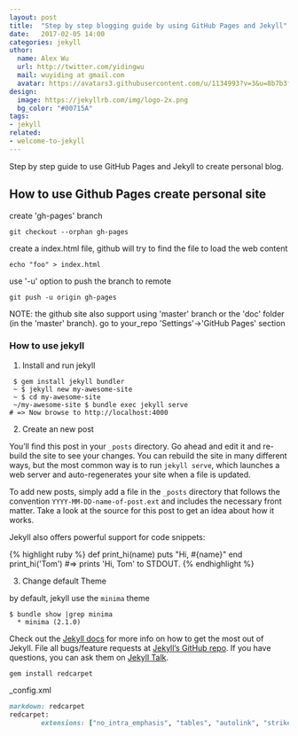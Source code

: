 ```yaml
---
layout: post
title:  "Step by step blogging guide by using GitHub Pages and Jekyll"
date:   2017-02-05 14:00
categories: jekyll 
uthor:
  name: Alex Wu 
  url: http://twitter.com/yidingwu
  mail: wuyiding at gmail.com
  avatar: https://avatars3.githubusercontent.com/u/1134993?v=3&u=8b7b3ffbf13c7228c6a5b85ef9faf065ff8a8db6&s=60
design:
  image: https://jekyllrb.com/img/logo-2x.png
  bg_color: "#00715A"
tags:
- jekyll 
related:
- welcome-to-jekyll
---
```

Step by step guide to use GitHub Pages and Jekyll to create personal blog.

## How to use Github Pages create personal site 

create 'gh-pages' branch

```
git checkout --orphan gh-pages
```

create a index.html file, github will try to find the file to load the web content

```
echo "foo" > index.html
```

use '-u' option to push the branch to remote 

```
git push -u origin gh-pages
```

NOTE: the github site also support using 'master' branch or the 'doc' folder (in the 'master' branch).
go to your_repo 'Settings'->'GitHub Pages' section

### How to use jekyll

1. Install and run jekyll 

```
 $ gem install jekyll bundler
 ~ $ jekyll new my-awesome-site
 ~ $ cd my-awesome-site
 ~/my-awesome-site $ bundle exec jekyll serve
# => Now browse to http://localhost:4000
```

2. Create an new post 

You’ll find this post in your `_posts` directory. Go ahead and edit it and re-build the site to see your changes. You can rebuild the site in many different ways, but the most common way is to run `jekyll serve`, which launches a web server and auto-regenerates your site when a file is updated.

To add new posts, simply add a file in the `_posts` directory that follows the convention `YYYY-MM-DD-name-of-post.ext` and includes the necessary front matter. Take a look at the source for this post to get an idea about how it works.

Jekyll also offers powerful support for code snippets:

{% highlight ruby %}
def print_hi(name)
  puts "Hi, #{name}"
end
print_hi('Tom')
#=> prints 'Hi, Tom' to STDOUT.
{% endhighlight %}

3. Change default Theme

by default, jekyll use the `minima` theme
```
$ bundle show |grep minima
  * minima (2.1.0)
```


Check out the [Jekyll docs][jekyll-docs] for more info on how to get the most out of Jekyll. File all bugs/feature requests at [Jekyll’s GitHub repo][jekyll-gh]. If you have questions, you can ask them on [Jekyll Talk][jekyll-talk].

[jekyll-docs]: https://jekyllrb.com/docs/home
[jekyll-gh]:   https://github.com/jekyll/jekyll
[jekyll-talk]: https://talk.jekyllrb.com/


```
gem install redcarpet
```

_config.xml

```ruby
markdown: redcarpet
redcarpet:
        extensions: ["no_intra_emphasis", "tables", "autolink", "strikethrough", "with_toc_data"]
```
